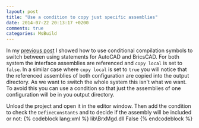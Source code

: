 ```yaml
---
layout: post
title: "Use a condition to copy just specific assemblies"
date: 2014-07-22 20:13:17 +0200
comments: true
categories: MsBuild
---
```

In my [previous post](./blog/2014/07/21/use-one-code-base-for-autocad-and-bricscad/) I showed how to use conditional compilation symbols to switch between using statements for AutoCAD and BricsCAD. For both system the interface assemblies are referenced and `copy local` is set to `false`.
In a similar case where `copy local` is set to `true` you will notice that the referenced assemblies of both configuration are copied into the output directory. As we want to switch the whole system this isn't what we want.
To avoid this you can use a condition so that just the assemblies of one configuration will be in you output directory.

Unload the project and open it in the editor window. Then add the condition to check the `DefineConstants` and to decide if the assembly will be included or not:
{% codeblock lang:xml %}
 <Reference Condition="$(DefineConstants.Contains(BRICSCAD))" Include="BrxMgd">
    <HintPath>lib\BrxMgd.dll</HintPath>
    <Private>False</Private>
</Reference>
{% endcodeblock %}
